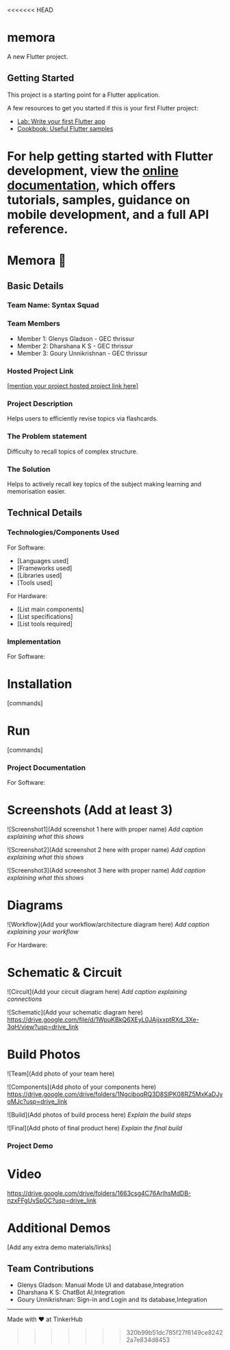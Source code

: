 <<<<<<< HEAD
# memora

A new Flutter project.

## Getting Started

This project is a starting point for a Flutter application.

A few resources to get you started if this is your first Flutter project:

- [Lab: Write your first Flutter app](https://docs.flutter.dev/get-started/codelab)
- [Cookbook: Useful Flutter samples](https://docs.flutter.dev/cookbook)

For help getting started with Flutter development, view the
[online documentation](https://docs.flutter.dev/), which offers tutorials,
samples, guidance on mobile development, and a full API reference.
=======


# Memora 🎯


## Basic Details
### Team Name: Syntax Squad


### Team Members
- Member 1: Glenys Gladson - GEC thrissur
- Member 2: Dharshana K S - GEC thrissur
- Member 3: Goury Unnikrishnan - GEC thrissur

### Hosted Project Link
[[mention your project hosted project link here]](https://github.com/GlenysGladson/Memora)

### Project Description
Helps users to efficiently revise topics via flashcards.

### The Problem statement
Difficulty to recall topics of complex structure.

### The Solution
Helps to actively recall key topics of the subject making learning and memorisation easier.

## Technical Details
### Technologies/Components Used
For Software:
- [Languages used]
- [Frameworks used]
- [Libraries used]
- [Tools used]

For Hardware:
- [List main components]
- [List specifications]
- [List tools required]

### Implementation
For Software:
# Installation
[commands]

# Run
[commands]

### Project Documentation
For Software:

# Screenshots (Add at least 3)
![Screenshot1](Add screenshot 1 here with proper name)
*Add caption explaining what this shows*

![Screenshot2](Add screenshot 2 here with proper name)
*Add caption explaining what this shows*

![Screenshot3](Add screenshot 3 here with proper name)
*Add caption explaining what this shows*

# Diagrams
![Workflow](Add your workflow/architecture diagram here)
*Add caption explaining your workflow*

For Hardware:

# Schematic & Circuit
![Circuit](Add your circuit diagram here)
*Add caption explaining connections*

![Schematic](Add your schematic diagram here)
https://drive.google.com/file/d/1WpuKBkQ6XEyL0JAijxxptRXd_3Xe-3qH/view?usp=drive_link

# Build Photos
![Team](Add photo of your team here)


![Components](Add photo of your components here)
https://drive.google.com/drive/folders/1NgciboqRQ3D8SlPK08RZ5MxKaDJyoMJc?usp=drive_link


![Build](Add photos of build process here)
*Explain the build steps*

![Final](Add photo of final product here)
*Explain the final build*

### Project Demo
# Video
https://drive.google.com/drive/folders/1663csg4C76ArlhsMdDB-nzxFFgUvSpOC?usp=drive_link

# Additional Demos
[Add any extra demo materials/links]

## Team Contributions
- Glenys Gladson: Manual Mode UI and database,Integration
- Dharshana K S: ChatBot AI,Integration
- Goury Unnikrishnan: Sign-in and Login and its database,Integration

---
Made with ❤️ at TinkerHub




>>>>>>> 320b99b51dc785f27f6149ce82422a7e834d8453
